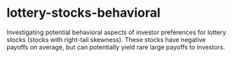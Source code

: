 # lottery-stocks-behavioral
 Investigating potential behavioral aspects of investor preferences for lottery stocks (stocks with right-tail skewness). These stocks have negative payoffs on average, but can potentially yield rare large payoffs to investors.
